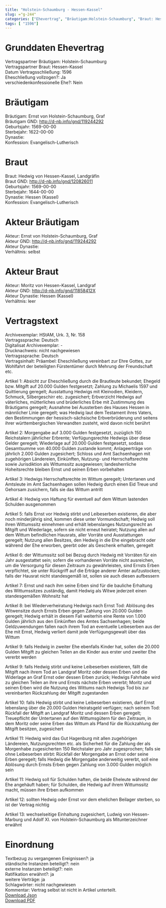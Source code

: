 ```yaml
---
title: "Holstein-Schaumburg - Hessen-Kassel"
slug: ="g-244"
categories: ["Ehevertrag", "Bräutigam:Holstein-Schaumburg", "Braut: Hessen-Kassel", "Eheschließung vollzogen?:Ja", "verschiedenkonfessionelle Ehe?:Nein", "Dynastie Bräutigam:", "Akteur Bräutigam:Ernst von Holstein-Schaumburg, Graf", "Akteur Braut:Moritz von Hessen-Kassel, Landgraf", "Textbezug?:ja", "Ständisch?:nein", "Ratifikation?:ja", "Sonstiges?:ja", "Bräutigam:Holstein-Schaumburg", "Braut: Hessen-Kassel"]
tags: [ "1596"]
---
```

<!--more-->

# Grunddaten Ehevertrag

Vertragspartner Bräutigam: Holstein-Schaumburg<br>
Vertragspartner Braut: Hessen-Kassel<br>
Datum Vertragsschließung: 1596<br>
Eheschließung vollzogen?: Ja<br>
verschiedenkonfessionelle Ehe?: Nein<br>
# Bräutigam

Bräutigam: Ernst von Holstein-Schaumburg, Graf<br>
Bräutigam GND: http://d-nb.info/gnd/119244292<br>
Geburtsjahr: 1569-00-00<br>
Sterbejahr: 1622-00-00<br>
Dynastie: <br>
Konfession: Evangelisch-Lutherisch<br>
# Braut

Braut: Hedwig von Hessen-Kassel, Landgräfin<br>
Braut GND: http://d-nb.info/gnd/120826011<br>
Geburtsjahr: 1569-00-00<br>
Sterbejahr: 1644-00-00<br>
Dynastie: Hessen (Kassel)<br>
Konfession: Evangelisch-Lutherisch<br>
# Akteur Bräutigam

Akteur: Ernst von Holstein-Schaumburg, Graf<br>
Akteur GND: http://d-nb.info/gnd/119244292<br>
Akteur Dynastie: <br>
Verhältnis: selbst<br>
# Akteur Braut

Akteur: Moritz von Hessen-Kassel, Landgraf<br>
Akteur GND: http://d-nb.info/gnd/11858412X<br>
Akteur Dynastie: Hessen (Kassel)<br>
Verhältnis: leer<br>
# Vertragstext

Archivexemplar: HStAM, Urk. 3, Nr. 158<br>
Vertragssprache: Deutsch<br>
Digitalisat Archivexemplar: -<br>
Drucknachweis: nicht nachgewiesen<br>
Vertragssprache: Deutsch<br>
Vertragsinhalt: Präambel: Eheschließung vereinbart zur Ehre Gottes, zur Wohlfahrt der beteiligten Fürstentümer durch Mehrung der Freundschaft etc. 

Artikel 1: Absicht zur Eheschließung durch die Brautleute bekundet; Ehegeld bzw. Mitgift auf 20.000 Gulden festgesetzt; Zahlung zu Michaelis 1597 und Quittierung geregelt; Ausstattung Hedwigs mit Kleinodien, Kleidern, Schmuck, Silbergeschirr etc. zugesichert; Erbverzicht Hedwigs auf väterliches, mütterliches und brüderliches Erbe mit Zustimmung des Bräutigams geregelt; Ausnahme bei Aussterben des Hauses Hessen in männlicher Linie geregelt; was Hedwig laut dem Testament ihres Vaters, den Bestimmungen der hessisch-sächsische Erbverbrüderung und seitens ihrer württembergischen Verwandten zusteht, wird davon nicht berührt

Artikel 2: Morgengabe auf 3.000 Gulden festgesetzt, zuzüglich 150 Reichstalern jährlicher Erbrente; Verfügungsrechte Hedwigs über diese Gelder geregelt; Wiederlage auf 20.000 Gulden festgesetzt, sodass Gesamtsumme von 40.000 Gulden zustande kommt; Anlageerträge von jährlich 2.000 Gulden zugesichert; Schloss und Amt Sachsenhagen mit zugehörigen Ländereien, Einkünften, Nutzung- und Herrschaftsrechte sowie Jurisdiktion als Wittumssitz ausgewiesen; landesherrliche Hoheitsrechte bleiben Ernst und seinen Erben vorbehalten

Artikel 3: Hedwigs Herrschaftsrechte im Wittum geregelt; Untertanen und Amtsleute im Amt Sachsenhagen sollen Hedwig durch einen Eid Treue und Gehorsam zusichern, falls sie das Wittum antritt

Artikel 4: Hedwig von Haftung für eventuell auf dem Wittum lastenden Schulden ausgenommen

Artikel 5: falls Ernst vor Hedwig stirbt und Leibeserben existieren, die aber noch minderjährig sind, kommen diese unter Vormundschaft; Hedwig soll ihren Wittumssitz einnehmen und erhält lebenslanges Nutzungsrecht an Mitgift und Wiederlage, sofern sie nicht erneut heiratet; Nutzung allen auf dem Wittum befindlichen Hausrats, aller Vorräte und Ausstattungen geregelt; Nutzung allen Besitzes, den Hedwig in die Ehe eingebracht oder während der Ehe erworben, geerbt oder als Geschenk erhalten, geregelt

Artikel 6: der Wittumssitz soll bei Bezug durch Hedwig mit Vorräten für ein Jahr ausgestattet sein; sofern die vorhandenen Vorräte nicht ausreichen, um die Versorgung für diesen Zeitraum zu gewährleisten, sind Ernsts Erben verpflichtet, sie unter Rückgriff auf die Erträge anderer Ämter aufzustocken; falls der Hausrat nicht standesgemäß ist, sollen sie auch diesen aufbessern 

Artikel 7: Ernst und nach ihm seine Erben sind für die bauliche Erhaltung des Wittumssitzes zuständig, damit Hedwig als Witwe jederzeit einen standesgemäßen Wohnsitz hat

Artikel 8: bei Wiederverheiratung Hedwigs nach Ernst Tod: Ablösung des Witwensitze durch Ernsts Erben gegen Zahlung von 20.000 Gulden geregelt; Hedwig erhält in diesem Fall weiterhin eine Rente von 1.000 Gulden jährlich aus den Einkünften des Amtes Sachsenhagen; beide Geldzuwendungen fallen nach ihrem Tod an eventuelle Leibeserben aus der Ehe mit Ernst, Hedwig verliert damit jede Verfügungsgewalt über das Wittum

Artikel 9: falls Hedwig in zweiter Ehe ebenfalls Kinder hat, sollen die 20.000 Gulden Mitgift zu gleichen Teilen an die Kinder aus erster und zweiter Ehe vererbt werden

Artikel 9: falls Hedwig stirbt und keine Leibeserben existieren, fällt die Mitgift nach ihrem Tod an Landgraf Moritz oder dessen Erben und die Widerlage an Graf Ernst oder dessen Erben zurück; Hedwigs Fahrhabe wird zu gleichen Teilen an ihre und Ernsts nächste Erben vererbt; Moritz und seinen Erben wird die Nutzung des Wittums nach Hedwigs Tod bis zur vereinbarten Rückzahlung der Mitgift zugestanden

Artikel 10: falls Hedwig stirbt und keine Leibeserben existieren, darf Ernst lebenslang über die 20.000 Gulden Heiratsgeld verfügen; nach seinem Tod: Rückfall der Mitgift an Landgraf Moritz und dessen Erben geregelt; Treuepflicht der Untertanen auf den Wittumsgütern für den Zeitraum, in dem Moritz oder seine Erben das Wittum als Pfand für die Rückzahlung der Mitgift besitzen, zugesichert

Artikel 11: Hedwig wird das Gut Hagenburg mit allen zugehörigen Ländereien, Nutzungsrechten etc. als Sicherheit für die Zahlung der als Morgenhabe zugesicherten 150 Reichstaler pro Jahr zugesprochen; falls sie ohne Leibeserben stirbt: Rückfall der Morgengabe an Ernst oder seine Erben geregelt; falls Hedwig die Morgengabe anderweitig vererbt, soll eine Ablösung durch Ernsts Erben gegen Zahlung von 3.000 Gulden möglich sein

Artikel 11: Hedwig soll für Schulden haften, die beide Eheleute während der Ehe angehäuft haben; für Schulden, die Hedwig auf ihrem Wittumssitz macht, müssen ihre Erben aufkommen

Artikel 12: sollten Hedwig oder Ernst vor dem ehelichen Beilager sterben, so ist der Vertrag nichtig

Artikel 13: wechselseitige Einhaltung zugesichert,  Ludwig von Hessen-Marburg und Adolf XI. von Holstein-Schaumburg als Mitunterzeichner erwähnt<br>
# Einordnung

Textbezug zu vergangenen Ereignissen?: ja<br>
ständische Instanzen beteiligt?: nein<br>
externe Instanzen beteiligt?: nein<br>
Ratifikation erwähnt?: ja<br>
weitere Verträge: ja<br>
Schlagwörter: nicht nachgewiesen<br>
Kommentar: Vertrag selbst ist nicht in Artikel unterteilt.<br>
[Download Json](/vertraege/vertrag-244.json)<br>
[Download PDF](/vertraege/v21.pdf)
